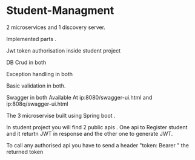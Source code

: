 # Student-Managment


2 microservices and 1 discovery server.  

Implemented parts . 

Jwt token authorisation inside student project 

DB Crud in both 

Exception handling in both 

Basic validation in both.  

Swagger in both Available At ip:8080/swagger-ui.html and ip:808q/swagger-ui.html

The 3 microservise built using Spring boot .

In student project you will find 2 public apis . 
One api to Register student and it returtn JWT in response and the other one to generate JWT. 

To call any authorised api you have to send a header "token: Bearer " the returned token
